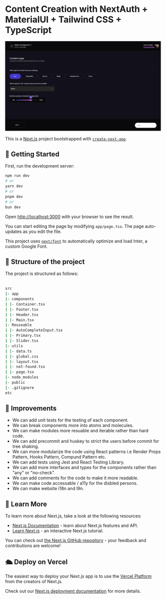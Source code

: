 # Content Creation with NextAuth + MaterialUI + Tailwind CSS + TypeScript

<p align="center">
  <img src="./public/images/demo.png" alt="Logo">
</p>

This is a [Next.js](https://nextjs.org/) project bootstrapped with [`create-next-app`](https://github.com/vercel/next.js/tree/canary/packages/create-next-app).

## 🚀 Getting Started

First, run the development server:

```bash
npm run dev
# or
yarn dev
# or
pnpm dev
# or
bun dev
```

Open [http://localhost:3000](http://localhost:3000) with your browser to see the result.

You can start editing the page by modifying `app/page.tsx`. The page auto-updates as you edit the file.

This project uses [`next/font`](https://nextjs.org/docs/basic-features/font-optimization) to automatically optimize and load Inter, a custom Google Font.

## 📁 Structure of the project

The project is structured as follows:

```bash

src
|- app
|- components
| |- Container.tsx
| |- Footer.tsx
| |- Header.tsx
| |- Main.tsx
|- Reuseable
| |- AutoCompleteInput.tsx
| |- Primary.tsx
| |- Slider.tsx
|- utils
| |- data.ts
| |- global.css
| |- layout.tsx
| |- not-found.tsx
| |- page.tsx
|- node_modules
|- public
|- .gitignore
etc
```

## 🔧 Improvements

- We can add unit tests for the testing of each component.
- We can break components more into atoms and molecules.
- We can make modules more resuable and iterable rather than hard code.
- We can add precommit and huskey to strict the users before commit for tree shaking.
- We can more modularize the code using React patterns i.e Render Props Pattern, Hooks Pattern, Compund Pattern etc.
- We can add tests using Jest and React Testing Library.
- We can add more interfaces and types for the components rather than "any" or "no-check".
- We can add comments for the code to make it more readable.
- We can make code accessable / a11y for the disbled persons.
- We can make website i18n and l9n.

## 📑 Learn More

To learn more about Next.js, take a look at the following resources:

- [Next.js Documentation](https://nextjs.org/docs) - learn about Next.js features and API.
- [Learn Next.js](https://nextjs.org/learn) - an interactive Next.js tutorial.

You can check out [the Next.js GitHub repository](https://github.com/vercel/next.js/) - your feedback and contributions are welcome!

## 🛳️ Deploy on Vercel

The easiest way to deploy your Next.js app is to use the [Vercel Platform](https://vercel.com/new?utm_medium=default-template&filter=next.js&utm_source=create-next-app&utm_campaign=create-next-app-readme) from the creators of Next.js.

Check out our [Next.js deployment documentation](https://nextjs.org/docs/deployment) for more details.
